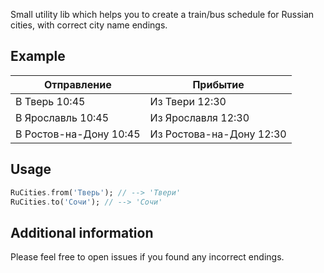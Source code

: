 Small utility lib which helps you to create a train/bus schedule for Russian cities, with correct city name endings.

## Example

|Отправление  | Прибытие   |
|---|---|
| В Тверь 10:45 | Из Твери 12:30|
| В Ярославль 10:45 | Из Ярославля 12:30|
| В Ростов-на-Дону 10:45 | Из Ростова-на-Дону 12:30|


## Usage

```dart
RuCities.from('Тверь'); // --> 'Твери'
RuCities.to('Сочи'); // --> 'Сочи'
```

## Additional information

Please feel free to open issues if you found any incorrect endings.
